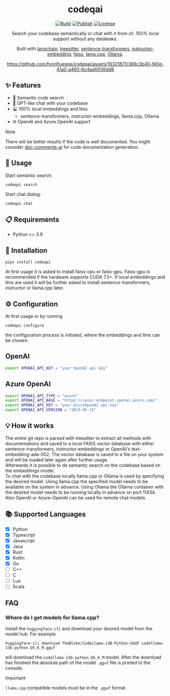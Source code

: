 <div align="center">

# codeqai

[![Build](https://github.com/fynnfluegge/codeqai/actions/workflows/build.yaml/badge.svg)](https://github.com/fynnfluegge/codeqai/actions/workflows/build.yaml)
[![Publish](https://github.com/fynnfluegge/codeqai/actions/workflows/publish.yaml/badge.svg)](https://github.com/fynnfluegge/codeqai/actions/workflows/publish.yaml)
[![License](https://img.shields.io/badge/License-Apache%202.0-green.svg)](https://opensource.org/licenses/Apache-2.0)

</div>

<div align="center">

Search your codebase semantically or chat with it from cli. 100% local support without any dataleaks.

Built with [langchain](https://github.com/langchain-ai/langchain), [treesitter](https://github.com/tree-sitter/tree-sitter), [sentence-transformers](https://github.com/UKPLab/sentence-transformers), [instructor-embedding](https://github.com/xlang-ai/instructor-embedding), [faiss](https://github.com/facebookresearch/faiss), [lama.cpp](https://github.com/ggerganov/llama.cpp), [Ollama](https://github.com/jmorganca/ollama).




https://github.com/fynnfluegge/codeqai/assets/16321871/366c3b40-f40e-41a0-a460-6c4ad0036dd8




</div>

## ✨ Features
- 🔎 Semantic code search
- 💬 GPT-like chat with your codebase
- 💻 100% local embeddings and llms
  - sentence-transformers, instructor-embeddings, llama.cpp, Ollama 
- 🌐 OpenAI and Azure OpenAI support

> [!NOTE]  
> There will be better results if the code is well documented. You might consider [doc-comments-ai](https://github.com/fynnfluegge/doc-comments.ai) for code documentation generation.

## 🚀 Usage
Start semantic search:
```
codeqai search
```
Start chat dialog:
```
codeqai chat
```

## 📋 Requirements 
- Python >= 3.9

## 🔧 Installation
```
pipx install codeqai
```
At first usage it is asked to install faiss-cpu or faiss-gpu. Faiss-gpu is recommended if the hardware supports CUDA 7.5+.
If local embeddings and llms are used it will be further asked to install sentence-transformers, instructor or llama.cpp later.

## ⚙️ Configuration
At first usage or by running
```
codeqai configure
```
the configuration process is initiated, where the embeddings and llms can be chosen.

## OpenAI
```bash
export OPENAI_API_KEY = "your OpenAI api key"
```

## Azure OpenAI
```bash
export OPENAI_API_TYPE = "azure"
export OPENAI_API_BASE = "https://<your-endpoint.openai.azure.com/"
export OPENAI_API_KEY = "your AzureOpenAI api key"
export OPENAI_API_VERSION = "2023-05-15"
```

## 💡 How it works
The entire git repo is parsed with treesitter to extract all methods with documentations and saved to a local FAISS vector database with either sentence-transformers, instructor-embeddings or OpenAI's text-embedding-ada-002.
The vector database is saved to a file on your system and will be loaded later again after further usage.  
Afterwards it is possible to do semantic search on the codebase based on the embeddings model.  
To chat with the codebase locally llama.cpp or Ollama is used by specifying the desired model.
Using llama.cpp the specified model needs to be available on the system in advance. 
Using Ollama the Ollama container with the desired model needs to be running locally in advance on port 11434.
Also OpenAI or Azure-OpenAI can be used for remote chat models.  

## 📚 Supported Languages
- [x] Python
- [x] Typescript
- [x] Javascript
- [x] Java
- [x] Rust
- [x] Kotlin
- [x] Go
- [ ] C++
- [ ] C
- [ ] Lua
- [ ] Scala

## FAQ
### Where do I get models for llama.cpp?
Install the `huggingface-cli` and download your desired model from the model hub.
For example
```
huggingface-cli download TheBloke/CodeLlama-13B-Python-GGUF codellama-13b-python.Q5_K_M.gguf
```
will download the `codellama-13b-python.Q5_K_M` model. After the download has finished the absolute path of the model `.gguf` file is printed to the console.
> [!IMPORTANT]  
> `llama.cpp` compatible models must be in the `.gguf` format.


